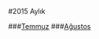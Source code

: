 #2015 Aylık

###[Temmuz](https://github.com/hasantayyar/hedefler/tree/master/2016/Temmuz.md)
###[Ağustos](https://github.com/hasantayyar/hedefler/tree/master/2016/Agustos.md)
